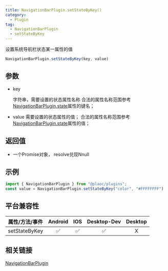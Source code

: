 ```yaml
---
title: NavigationBarPlugin.setStateByKey()
category:
  - Plugin
tag:
  - NavigationBarPlugin
  - setStateByKey 
---
```


设置系统导航栏状态某一属性的值

```js
NavigationBarPlugin.setStateByKey(key, value)
```

## 参数

  - key

    字符串，需要设置的状态属性名称
    合法的属性名称范围参考[NavigationBarPlugin.state](./index.md)属性的键名；

  - value
    需要设置的状态属性的值；
    合法的属性名称范围参考[NavigationBarPlugin.state](./index.md)属性的值；

## 返回值

  - 一个Promise对象， resolve兑现Nnull

## 示例
```js
import { NavigationBarPlugin } from "@plaoc/plugins";
const value = NavigationBarPlugin.setStateByKey("color", "#FFFFFFFF")
```


## 平台兼容性

| 属性/方法/事件 | Android | IOS | Desktop-Dev | Desktop |
|:------------:|:-------:|:---:|:-----------:|:-------:|
| setStateByKey| ✅       | ✅  | ✅          | X       |

## 相关链接

[NavigationBarPlugin](./index.md)


